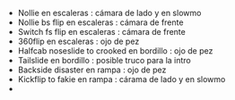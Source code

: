 - Nollie en escaleras : cámara de lado y en slowmo
- Nollie bs flip en escaleras : cámara de frente
- Switch fs flip en escaleras : cámara de frente
- 360flip en escaleras : ojo de pez
- Halfcab noseslide to crooked en bordillo : ojo de pez
- Tailslide en bordillo : posible truco para la intro
- Backside disaster en rampa : ojo de pez
- Kickflip to fakie en rampa : cárama de lado y en slowmo
- 
